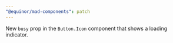 ```yaml
---
"@equinor/mad-components": patch
---
```


New `busy` prop in the `Button.Icon` component that shows a loading indicator.
